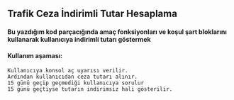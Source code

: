 ## Trafik Ceza İndirimli Tutar Hesaplama
#### Bu yazdığım kod parçacığında amaç fonksiyonları ve koşul şart bloklarını kullanarak kullanıcıya indirimli tutarı göstermek
#### Kullanım aşaması:
```
Kullanıcıya konsol aç uyarısı verilir. 
Ardından kullanıcıdan ceza tutarı alınır.
15 günü geçip geçmediği kullanıcıya sorulur
15 günü geçtiyse tutarın indirimsiz hali gösterilir.
```
